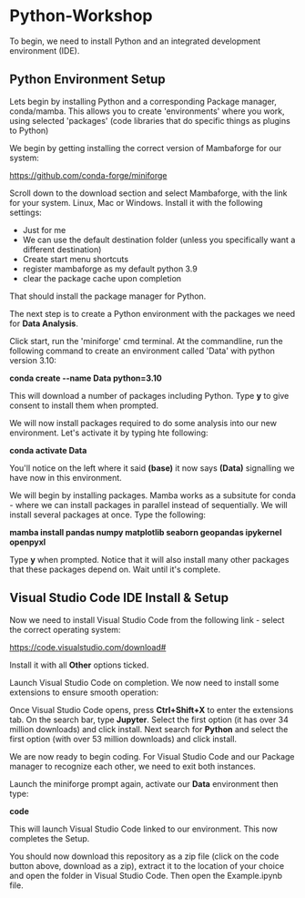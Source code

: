 # Python-Workshop #

To begin, we need to install Python and an integrated development environment (IDE).

## Python Environment Setup ##

Lets begin by installing Python and a corresponding Package manager, conda/mamba. This allows you to create 'environments' where you work, using selected 'packages' (code libraries that do specific things as plugins to Python)

We begin by getting installing the correct version of Mambaforge for our system:

https://github.com/conda-forge/miniforge

Scroll down to the download section and select Mambaforge, with the link for your system. Linux, Mac or Windows. Install it with the following settings:

- Just for me
- We can use the default destination folder (unless you specifically want a different destination)
- Create start menu shortcuts
- register mambaforge as my default python 3.9
- clear the package cache upon completion

That should install the package manager for Python.

The next step is to create a Python environment with the packages we need for **Data Analysis**.

Click start, run the 'miniforge' cmd terminal. At the commandline, run the following command to create an environment called 'Data' with python version 3.10:

**conda create --name Data python=3.10**

This will download a number of packages including Python. Type **y** to give consent to install them when prompted.

We will now install packages required to do some analysis into our new environment. Let's activate it by typing hte following:

**conda activate Data**

You'll notice on the left where it said **(base)** it now says **(Data)** signalling we have now in this environment.

We will begin by installing packages. Mamba works as a subsitute for conda - where we can install packages in parallel instead of sequentially. We will install several packages at once. Type the following:

**mamba install pandas numpy matplotlib seaborn geopandas ipykernel openpyxl**

Type **y** when prompted. Notice that it will also install many other packages that these packages depend on. Wait until it's complete.

## Visual Studio Code IDE Install & Setup ##

Now we need to install Visual Studio Code from the following link - select the correct operating system:

https://code.visualstudio.com/download#

Install it with all **Other** options ticked.

Launch Visual Studio Code on completion. We now need to install some extensions to ensure smooth operation:

Once Visual Studio Code opens, press **Ctrl+Shift+X** to enter the extensions tab. On the search bar, type **Jupyter**. Select the first option (it has over 34 million downloads) and click install. Next search for **Python** and select the first option (with over 53 million downloads) and click install.

We are now ready to begin coding. For Visual Studio Code and our Package manager to recognize each other, we need to exit both instances.

Launch the miniforge prompt again, activate our **Data** environment then type:

**code**

This will launch Visual Studio Code linked to our environment. This now completes the Setup.

You should now download this repository as a zip file (click on the code button above, download as a zip), extract it to the location of your choice and open the folder in Visual Studio Code. Then open the Example.ipynb file.
